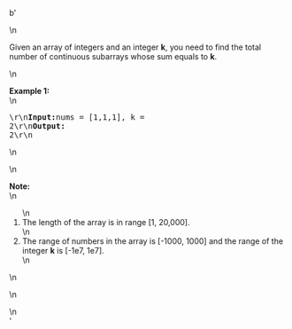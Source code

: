 b'<div class="question-description">\n<p><p>Given an array of integers and an integer <b>k</b>, you need to find the total number of continuous subarrays whose sum equals to <b>k</b>.</p>\n<p><b>Example 1:</b><br/>\n<pre>\r\n<b>Input:</b>nums = [1,1,1], k = 2\r\n<b>Output:</b> 2\r\n</pre>\n</p>\n<p><b>Note:</b><br/>\n<ol>\n<li>The length of the array is in range [1, 20,000].</li>\n<li>The range of numbers in the array is [-1000, 1000] and the range of the integer <b>k</b> is [-1e7, 1e7].</li>\n</ol>\n</p>\n</p>\n</div>'